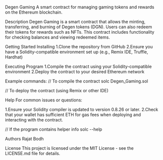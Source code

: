 Degen Gaming
A smart contract for managing gaming tokens and rewards on the Ethereum blockchain.

Description
Degen Gaming is a smart contract that allows the minting, transferring, and burning of Degen tokens (DGN). Users can also redeem their tokens for rewards such as NFTs. This contract includes functionality for checking balances and viewing redeemed items.

Getting Started
Installing
1.Clone the repository from GitHub
2.Ensure you have a Solidity-compatible environment set up (e.g., Remix IDE, Truffle, Hardhat)

Executing Program
1.Compile the contract using your Solidity-compatible environment
2.Deploy the contract to your desired Ethereum network

Example commands:
// To compile the contract
solc Degen_Gaming.sol

// To deploy the contract (using Remix or other IDE)

Help
For common issues or questions:

1.Ensure your Solidity compiler is updated to version 0.8.26 or later.
2.Check that your wallet has sufficient ETH for gas fees when deploying and interacting with the contract.

// If the program contains helper info
solc --help

Authors
Rajat Bodh

License
This project is licensed under the MIT License - see the LICENSE.md file for details.

